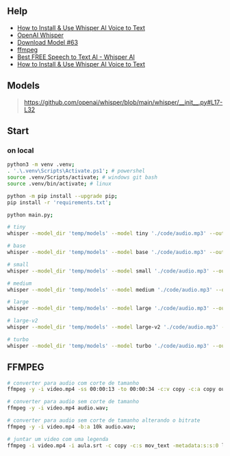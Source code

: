 ## Help

- [How to Install & Use Whisper AI Voice to Text](https://youtu.be/ABFqbY_rmEk)
- [OpenAI Whisper](https://github.com/openai/whisper)
- [Download Model #63](https://github.com/openai/whisper/discussions/63)
- [ffmpeg](https://www.ffmpeg.org/)
- [Best FREE Speech to Text AI - Whisper AI](https://youtu.be/8SQV-B83tPU)
- [How to Install & Use Whisper AI Voice to Text](https://youtu.be/ABFqbY_rmEk)

## Models

> https://github.com/openai/whisper/blob/main/whisper/__init__.py#L17-L32

## Start

### on local

```bash
python3 -m venv .venv;
. '.\.venv\Scripts\Activate.ps1'; # powershel
source .venv/Scripts/activate; # windows git bash
source .venv/bin/activate; # linux

python -m pip install --upgrade pip;
pip install -r 'requirements.txt';

python main.py;

# tiny
whisper --model_dir 'temp/models' --model tiny './code/audio.mp3' --output_dir 'temp' -f json --language 'pt';

# base
whisper --model_dir 'temp/models' --model base './code/audio.mp3' --output_dir 'temp' -f json --language 'pt';

# small
whisper --model_dir 'temp/models' --model small './code/audio.mp3' --output_dir 'temp' -f json --language 'pt';

# medium
whisper --model_dir 'temp/models' --model medium './code/audio.mp3' --output_dir 'temp' -f json --language 'pt';

# large
whisper --model_dir 'temp/models' --model large './code/audio.mp3' --output_dir 'temp' -f json --language 'pt';

# large-v2
whisper --model_dir 'temp/models' --model large-v2 './code/audio.mp3' --output_dir 'temp' -f json --language 'pt';

# turbo
whisper --model_dir 'temp/models' --model turbo './code/audio.mp3' --output_dir 'temp' -f json --language 'pt';
```

## FFMPEG

```sh
# converter para audio com corte de tamanho
ffmpeg -y -i video.mp4 -ss 00:00:13 -to 00:00:34 -c:v copy -c:a copy output_video.mp4 && ffmpeg -y -i output_video.mp4 audio.wav

# converter para audio sem corte de tamanho
ffmpeg -y -i video.mp4 audio.wav;

# converter para audio sem corte de tamanho alterando o bitrate
ffmpeg -y -i video.mp4 -b:a 10k audio.wav;

# juntar um video com uma legenda
ffmpeg -i video.mp4 -i aula.srt -c copy -c:s mov_text -metadata:s:s:0 language=pt -metadata:s:s:0 title=Portuguese aula_legendada.mp4 -y;
```
